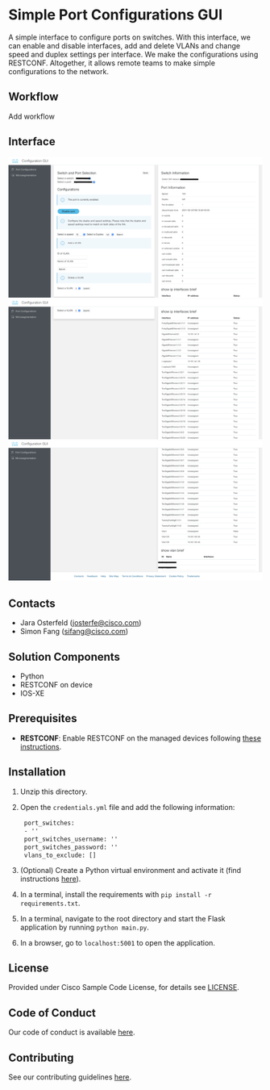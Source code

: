 # Simple Port Configurations GUI
A simple interface to configure ports on switches. With this interface, we can enable and disable interfaces, add and delete VLANs and change speed and duplex settings per interface. We make the configurations using RESTCONF. Altogether, it allows remote teams to make simple configurations to the network.

## Workflow
Add workflow

## Interface
![Screenshot_1](IMAGES/port_config_1.png)
![Screenshot_2](IMAGES/port_config_2.png)
![Screenshot_3](IMAGES/port_config_3.png)

## Contacts
* Jara Osterfeld (josterfe@cisco.com)
* Simon Fang (sifang@cisco.com)

## Solution Components
* Python
* RESTCONF on device
* IOS-XE

## Prerequisites
- **RESTCONF**: Enable RESTCONF on the managed devices following [these instructions](https://developer.cisco.com/docs/ios-xe/#!enabling-restconf-on-ios-xe/authentication).


## Installation

1. Unzip this directory.

2. Open the `credentials.yml` file and add the following information:
    
        port_switches:
        - '' 
        port_switches_username: ''
        port_switches_password: ''
        vlans_to_exclude: []

3. (Optional) Create a Python virtual environment and activate it (find instructions [here](https://docs.python.org/3/tutorial/venv.html)).

4. In a terminal, install the requirements with `pip install -r requirements.txt`.

5. In a terminal, navigate to the root directory and start the Flask application by running `python main.py`. 

6. In a browser, go to `localhost:5001` to open the application.

## License
Provided under Cisco Sample Code License, for details see [LICENSE](./LICENSE.md).



## Code of Conduct
Our code of conduct is available [here](./CODE_OF_CONDUCT.md).



## Contributing
See our contributing guidelines [here](./CONTRIBUTING.md).
